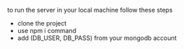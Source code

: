 to run the server in your local machine follow these steps

- clone the project
- use npm i command
- add (DB_USER, DB_PASS) from your mongodb account
